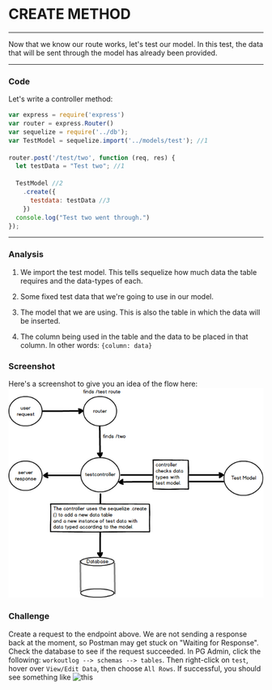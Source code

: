 # CREATE METHOD
---

Now that we know our route works, let's test our model. In this test, the data that will be sent through the model has already been provided.
<hr>



### Code
Let's write a controller method:
```js
var express = require('express')
var router = express.Router()
var sequelize = require('../db');
var TestModel = sequelize.import('../models/test'); //1

router.post('/test/two', function (req, res) {
  let testData = "Test two"; //1

  TestModel //2
    .create({
      testdata: testData //3
    })
  console.log("Test two went through.")
});
```

<hr >

### Analysis
1. We import the test model. This tells sequelize how much data the table requires and the data-types of each.

1. Some fixed test data that we're going to use in our model.

2. The model that we are using. This is also the table in which the data will be inserted.
3. The column being used in the table and the data to be placed in that column. In other words: `{column: data}`

### Screenshot
Here's a screenshot to give you an idea of the flow here:
![screenshot](assets/02-post-test.png)

### Challenge
Create a request to the endpoint above. We are not sending a response back at the moment, so Postman may get stuck on "Waiting for Response". Check the database to see if the request succeeded. In PG Admin, click the following: `workoutlog --> schemas --> tables`. Then right-click on `test`, hover over `View/Edit Data`, then choose `All Rows`. If successful, you should see something like
![this](../assets/02-testdatapg.PNG)
